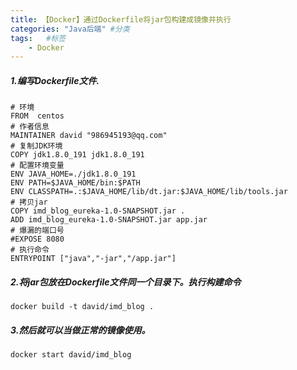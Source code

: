 ```yaml
---
title: 【Docker】通过Dockerfile将jar包构建成镜像并执行
categories: "Java后端" #分类
tags:   #标签
	- Docker
---
```


##### 1.编写Dockerfile文件.

```
# 环境
FROM  centos
# 作者信息
MAINTAINER david "986945193@qq.com"
# 复制JDK环境
COPY jdk1.8.0_191 jdk1.8.0_191
# 配置环境变量
ENV JAVA_HOME=./jdk1.8.0_191
ENV PATH=$JAVA_HOME/bin:$PATH
ENV CLASSPATH=.:$JAVA_HOME/lib/dt.jar:$JAVA_HOME/lib/tools.jar
# 拷贝jar
COPY imd_blog_eureka-1.0-SNAPSHOT.jar .
ADD imd_blog_eureka-1.0-SNAPSHOT.jar app.jar
# 爆漏的端口号
#EXPOSE 8080
# 执行命令
ENTRYPOINT ["java","-jar","/app.jar"]
```

##### 2.将jar包放在Dockerfile文件同一个目录下。执行构建命令

```
docker build -t david/imd_blog .

```
##### 3.然后就可以当做正常的镜像使用。

```
docker start david/imd_blog
```


